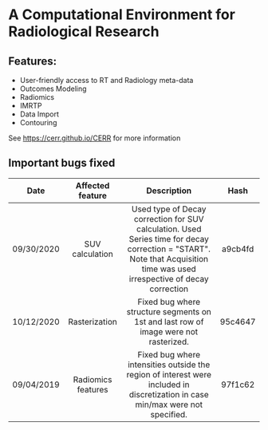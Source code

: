 # A Computational Environment for Radiological Research

## Features:

* User-friendly access to RT and Radiology meta-data
* Outcomes Modeling
* Radiomics
* IMRTP
* Data Import
* Contouring

See https://cerr.github.io/CERR for more information

## Important bugs fixed
Date | Affected feature | Description | Hash
:---: | :---: | :---: | :---:
09/30/2020 | SUV calculation | Used type of Decay correction for SUV calculation. Used Series time for decay correction = "START". Note that Acquisition time was used irrespective of decay correction  | a9cb4fd
10/12/2020 | Rasterization | Fixed bug where structure segments on 1st and last row of image were not rasterized. | 95c4647
09/04/2019 | Radiomics features| Fixed bug where intensities outside the region of interest were included in discretization in case min/max were not specified. | 97f1c62
